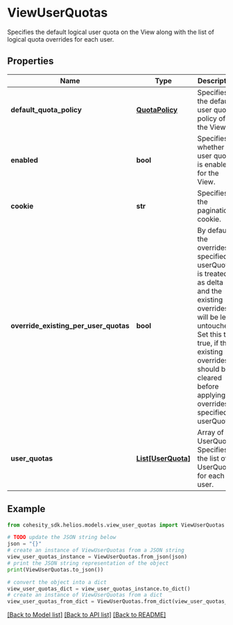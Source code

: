 # ViewUserQuotas

Specifies the default logical user quota on the View along with the list of logical quota overrides for each user.

## Properties

Name | Type | Description | Notes
------------ | ------------- | ------------- | -------------
**default_quota_policy** | [**QuotaPolicy**](QuotaPolicy.md) | Specifies the default user quota policy of the View. | [optional] 
**enabled** | **bool** | Specifies whether user quota is enabled for the View. | 
**cookie** | **str** | Specifies the pagination cookie. | [optional] 
**override_existing_per_user_quotas** | **bool** | By default, the overrides specified in userQuotas is treated as delta and the existing overrides will be left untouched. Set this to true, if the existing overrides should be cleared before applying overrides specified in userQuotas. | [optional] 
**user_quotas** | [**List[UserQuota]**](UserQuota.md) | Array of UserQuota. Specifies the list of UserQuota for each user. | 

## Example

```python
from cohesity_sdk.helios.models.view_user_quotas import ViewUserQuotas

# TODO update the JSON string below
json = "{}"
# create an instance of ViewUserQuotas from a JSON string
view_user_quotas_instance = ViewUserQuotas.from_json(json)
# print the JSON string representation of the object
print(ViewUserQuotas.to_json())

# convert the object into a dict
view_user_quotas_dict = view_user_quotas_instance.to_dict()
# create an instance of ViewUserQuotas from a dict
view_user_quotas_from_dict = ViewUserQuotas.from_dict(view_user_quotas_dict)
```
[[Back to Model list]](../README.md#documentation-for-models) [[Back to API list]](../README.md#documentation-for-api-endpoints) [[Back to README]](../README.md)


